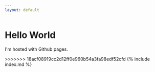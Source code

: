 ```yaml
---
layout: default
---
```



<body>
    <h1> Hello World </h1>
    <p> I'm hosted with Github pages. </p>
</body>
>>>>>>> 18acf08919cc2d12ff0e960b54a3fa98edf52cfd
{% include index.md %}
